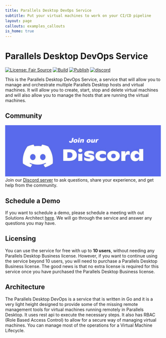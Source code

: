 ```yaml
---
title: Parallels Desktop DevOps Service
subtitle: Put your virtual machines to work on your CI/CD pipeline
layout: page
callouts: examples_callouts
is_home: true
---
```


# Parallels Desktop DevOps Service

[![License: Fair Source](https://img.shields.io/badge/license-fair-source.svg)](https://fair.io/)
[![Build](https://github.com/Parallels/prl-devops-service/actions/workflows/pr.yml/badge.svg)](https://github.com/Parallels/prl-devops-service/actions/workflows/pr.yml)
[![Publish](https://github.com/Parallels/prl-devops-service/actions/workflows/publish.yml/badge.svg)](https://github.com/Parallels/prl-devops-service/actions/workflows/publish.yml)
[![discord](https://dcbadge.vercel.app/api/server/pEwZ254C3d?style=flat&theme=default)](https://discord.gg/pEwZ254C3d)

This is the Parallels Desktop DevOps Service, a service that will allow you to
manage and orchestrate multiple Parallels Desktop hosts and virtual machines.
It will allow you to create, start, stop and delete virtual machines and will
also allow you to manage the hosts that are running the virtual machines.

## Community

![Discord](./docs/img/discord_join_server.png)  
Join our [Discord server](https://discord.gg/pEwZ254C3d) to ask questions, share
your experience, and get help from the community.

## Schedule a Demo

If you want to schedule a demo, please schedule a meeting with out Solutions
Architect [here](https://outlook.office.com/bookwithme/user/d6b4c940ec9d44079ed872ba1fcaaf68@alludo.com/meetingtype/you-CpOV8UyS0sFl9KjSWw2?anonymous&ep=mlink).
We will go through the service and answer any questions you may have.

## Licensing

You can use the service for free with up to **10 users**, without needing any
Parallels Desktop Business license. However, if you want to continue using the
service beyond 10 users, you will need to purchase a Parallels Desktop Business
license. The good news is that no extra license is required for this service
once you have purchased the Parallels Desktop Business license.

## Architecture

The Parallels Desktop DevOps is a service that is written in Go and it is a very
light height designed to provide some of the missing remote management
tools for virtual machines running remotely in Parallels Desktop. It uses rest
api to execute the necessary steps. It also has RBAC (Role Based Access Control)
to allow for a secure way of managing virtual machines. You can manage most of
the operations for a Virtual Machine Lifecycle.
